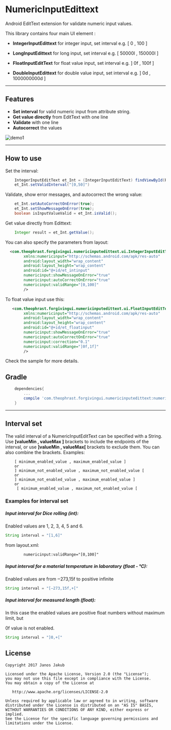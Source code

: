
# NumericInputEdittext
Android EditText extension for validate numeric input values.

This library contains four main UI element :

- **IntegerInputEdittext**
    for integer input, set interval e.g. [ 0 , 100 ]

- **LongInputEdittext**
    for long input, set interval e.g. [ 50000l , 150000l ]

- **FloatInputEditText**
    for float value input, set interval e.g. ] 0f , 100f ]

- **DoubleInputEdittext**
   for double value input, set interval e.g. ] 0d , 1000000000d ]
***
## Features
- **Set interval** for valid numeric input from attribute string.
- **Get value directly** from EditText with one line
- **Validate** with one line
- **Autocorrect** the values


![demo1](https://github.com/Theophrast/NumericInputEditText/blob/master/screenshots/demo1.gif)

***
## How to use
Set the interval:

```java
    IntegerInputEditText et_Int = (IntegerInputEditText) findViewById(R.id.et_intinput);
    et_Int.setValidInterval("[0,50]")
```
Validate, show error messages, and autocorrect the wrong value:
```java
    et_Int.setAutoCorrectOnError(true);
    et_Int.setShowMessageOnError(true);
    boolean isInputValueValid = et_Int.isValid();
```
Get value directly from Edittext:

```java
    Integer result = et_Int.getValue();
```

You can also specify the parameters from layout:
```xml
  <com.theophrast.forgivingui.numericinputedittext.ui.IntegerInputEditText
        xmlns:numericinput="http://schemas.android.com/apk/res-auto"
        android:layout_width="wrap_content"
        android:layout_height="wrap_content"
        android:id="@+id/et_intinput"
        numericinput:showMessageOnError="true"
        numericinput:autoCorrectOnError="true"
        numericinput:validRange="[0,100]"
        />
```
To float value input use this:

```xml
   <com.theophrast.forgivingui.numericinputedittext.ui.FloatInputEditText
        xmlns:numericinput="http://schemas.android.com/apk/res-auto"
        android:layout_width="wrap_content"
        android:layout_height="wrap_content"
        android:id="@+id/et_floatinput"
        numericinput:showMessageOnError="true"
        numericinput:autoCorrectOnError="true"
        numericinput:correction="0.1"
        numericinput:validRange="]0f,1f]"
        />

```
Check the sample for more details.

## Gradle
```groovy
    dependencies{
        ...
        compile 'com.theophrast.forgivingui.numericinputedittext:numericinputedittext:1.0.1'
    }
```

***
## Interval set
The valid interval of a NumericInputEditText can be specified with a String.
Use **[valueMin , valueMax ]**  brackets to include the endpoints of the interval,
or use **]valueMin , valueMax[**  brackets to exclude them.
You can also combine the brackets.
Examples:
>
        [ minimum_enabled_value , maximum_enabled_value ]
        or
        ] minimum_not_enabled_value , maximum_not_enabled_value [
        or
        ] minimum_not_enabled_value , maximum_enabled_value ]
        or
         [ minimum_enabled_value , maximum_not_enabled_value [



### Examples for interval set

##### Input interval for Dice rolling (int):

Enabled values are 1, 2, 3, 4, 5 and 6.

```java
String interval = "[1,6]"
```
from layout.xml:
```xml
        numericinput:validRange="[0,100]"
```
##### Input interval for a material temperature in laboratory (float - °C):
Enabled values are from ‒273,15f to positive infinite
```java
String interval = "[‒273,15f,+["
```

##### Input interval for measured length (float):
In this case the enabled values are positive float numbers without maximum limit, but

0f value is not enabled.
```java
String interval = "]0,+["
```


## License
```
Copyright 2017 Janos Jakub

Licensed under the Apache License, Version 2.0 (the "License");
you may not use this file except in compliance with the License.
You may obtain a copy of the License at

   http://www.apache.org/licenses/LICENSE-2.0

Unless required by applicable law or agreed to in writing, software
distributed under the License is distributed on an "AS IS" BASIS,
WITHOUT WARRANTIES OR CONDITIONS OF ANY KIND, either express or implied.
See the License for the specific language governing permissions and
limitations under the License.
```
